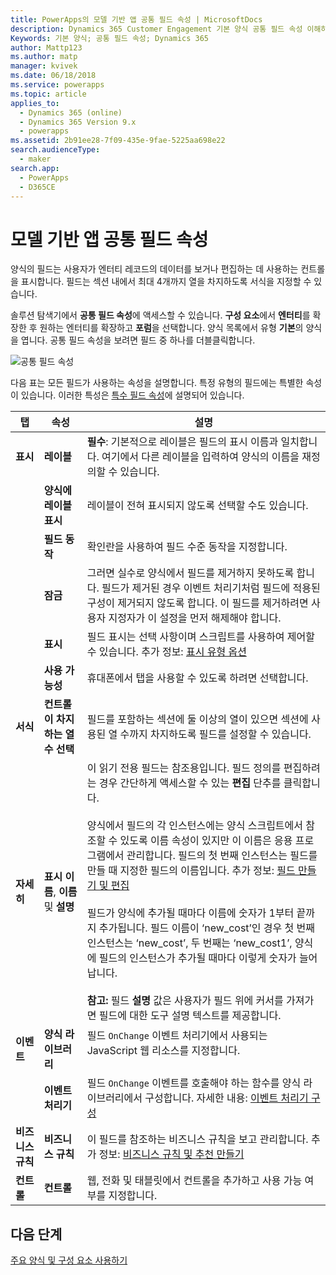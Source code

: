 ```yaml
---
title: PowerApps의 모델 기반 앱 공통 필드 속성 | MicrosoftDocs
description: Dynamics 365 Customer Engagement 기본 양식 공통 필드 속성 이해하기
Keywords: 기본 양식; 공통 필드 속성; Dynamics 365
author: Mattp123
ms.author: matp
manager: kvivek
ms.date: 06/18/2018
ms.service: powerapps
ms.topic: article
applies_to:
  - Dynamics 365 (online)
  - Dynamics 365 Version 9.x
  - powerapps
ms.assetid: 2b91ee28-7f09-435e-9fae-5225aa698e22
search.audienceType:
  - maker
search.app:
  - PowerApps
  - D365CE
---
```

# <a name="model-driven-app-common-field-properties"></a>모델 기반 앱 공통 필드 속성

 양식의 필드는 사용자가 엔터티 레코드의 데이터를 보거나 편집하는 데 사용하는 컨트롤을 표시합니다. 필드는 섹션 내에서 최대 4개까지 열을 차지하도록 서식을 지정할 수 있습니다.  

솔루션 탐색기에서 **공통 필드 속성**에 액세스할 수 있습니다. **구성 요소**에서 **엔터티**를 확장한 후 원하는 엔터티를 확장하고 **포럼**을 선택합니다. 양식 목록에서 유형 **기본**의 양식을 엽니다. 공통 필드 속성을 보려면 필드 중 하나를 더블클릭합니다.

![공통 필드 속성](media/common-field-properties.png)
  
다음 표는 모든 필드가 사용하는 속성을 설명합니다. 특정 유형의 필드에는 특별한 속성이 있습니다. 이러한 특성은 [특수 필드 속성](special-field-properties-legacy.md)에 설명되어 있습니다.  
  
|탭|속성|설명|  
|---------|--------------|-----------------|  
|**표시**|**레이블**|**필수**: 기본적으로 레이블은 필드의 표시 이름과 일치합니다. 여기에서 다른 레이블을 입력하여 양식의 이름을 재정의할 수 있습니다.|  
||**양식에 레이블 표시**|레이블이 전혀 표시되지 않도록 선택할 수도 있습니다.|  
||**필드 동작**|확인란을 사용하여 필드 수준 동작을 지정합니다.|  
||**잠금**|그러면 실수로 양식에서 필드를 제거하지 못하도록 합니다. 필드가 제거된 경우 이벤트 처리기처럼 필드에 적용된 구성이 제거되지 않도록 합니다. 이 필드를 제거하려면 사용자 지정자가 이 설정을 먼저 해제해야 합니다.|  
||**표시**|필드 표시는 선택 사항이며 스크립트를 사용하여 제어할 수 있습니다. 추가 정보: [표시 유형 옵션](visibility-options-legacy.md)|  
||**사용 가능성**|휴대폰에서 탭을 사용할 수 있도록 하려면 선택합니다.|
|**서식**|**컨트롤이 차지하는 열 수 선택**|필드를 포함하는 섹션에 둘 이상의 열이 있으면 섹션에 사용된 열 수까지 차지하도록 필드를 설정할 수 있습니다.|  
|**자세히**|**표시 이름**, **이름** 및 **설명**|이 읽기 전용 필드는 참조용입니다. 필드 정의를 편집하려는 경우 간단하게 액세스할 수 있는 **편집** 단추를 클릭합니다.<br /><br /> 양식에서 필드의 각 인스턴스에는 양식 스크립트에서 참조할 수 있도록 이름 속성이 있지만 이 이름은 응용 프로그램에서 관리합니다. 필드의 첫 번째 인스턴스는 필드를 만들 때 지정한 필드의 이름입니다. 추가 정보: [필드 만들기 및 편집](../common-data-service/create-edit-fields.md)<br /><br /> 필드가 양식에 추가될 때마다 이름에 숫자가 1부터 끝까지 추가됩니다. 필드 이름이 ‘new_cost’인 경우 첫 번째 인스턴스는 ‘new_cost’, 두 번째는 ‘new_cost1’, 양식에 필드의 인스턴스가 추가될 때마다 이렇게 숫자가 늘어납니다.<br /><br />**참고:** 필드 **설명** 값은 사용자가 필드 위에 커서를 가져가면 필드에 대한 도구 설명 텍스트를 제공합니다.|  
|**이벤트**|**양식 라이브러리**|필드 `OnChange` 이벤트 처리기에서 사용되는 JavaScript 웹 리소스를 지정합니다.<br /><br />|  
||**이벤트 처리기**|필드 `OnChange` 이벤트를 호출해야 하는 함수를 양식 라이브러리에서 구성합니다. 자세한 내용: [이벤트 처리기 구성](configure-event-handlers-legacy.md)|  
|**비즈니스 규칙**|**비즈니스 규칙**|이 필드를 참조하는 비즈니스 규칙을 보고 관리합니다. 추가 정보: [비즈니스 규칙 및 추천 만들기](create-business-rules-recommendations-apply-logic-form.md)|  
|**컨트롤**|**컨트롤**|웹, 전화 및 태블릿에서 컨트롤을 추가하고 사용 가능 여부를 지정합니다.|  

## <a name="next-steps"></a>다음 단계

[주요 양식 및 구성 요소 사용하기](use-main-form-and-components.md)
